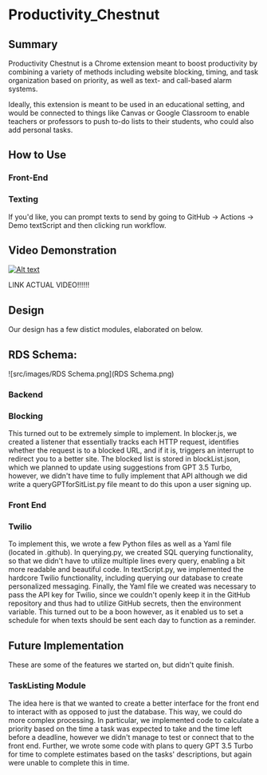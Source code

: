 # Productivity_Chestnut

## Summary
Productivity Chestnut is a Chrome extension meant to boost productivity by combining a variety of methods including website blocking, timing, and task organization based on priority, as well as text- and call-based alarm systems.

Ideally, this extension is meant to be used in an educational setting, and would be connected to things like Canvas or Google Classroom to enable teachers or professors to push to-do lists to their students, who could also add personal tasks.

## How to Use

### Front-End


### Texting
If you'd like, you can prompt texts to send by going to GitHub -> Actions -> Demo textScript and then clicking run workflow.

## Video Demonstration
[![Alt text](https://img.youtube.com/vi/VIDEO_ID/0.jpg)](https://www.youtube.com/watch?v=VIDEO_ID)

LINK ACTUAL VIDEO!!!!!!


## Design
Our design has a few distict modules, elaborated on below.

## RDS Schema:

![src/images/RDS Schema.png](RDS Schema.png)

### Backend


### Blocking
This turned out to be extremely simple to implement.  In blocker.js, we created a listener that essentially tracks each HTTP request, identifies whether the request is to a blocked URL, and if it is, triggers an interrupt to redirect you to a better site.  The blocked list is stored in blockList.json, which we planned to update using suggestions from GPT 3.5 Turbo, however, we didn't have time to fully implement that API although we did write a queryGPTforSitList.py file meant to do this upon a user signing up.


### Front End


### Twilio
To implement this, we wrote a few Python files as well as a Yaml file (located in .github).  In querying.py, we created SQL querying functionality, so that we didn't have to utilize multiple lines every query, enabling a bit more readable and beautiful code.  In textScript.py, we implemented the hardcore Twilio functionality, including querying our database to create personalized messaging.  Finally, the Yaml file we created was necessary to pass the API key for Twilio, since we couldn't openly keep it in the GitHub repository and thus had to utilize GitHub secrets, then the environment variable.  This turned out to be a boon however, as it enabled us to set a schedule for when texts should be sent each day to function as a reminder.


## Future Implementation
These are some of the features we started on, but didn't quite finish.
### TaskListing Module
The idea here is that we wanted to create a better interface for the front end to interact with as opposed to just the database.  This way, we could do more complex processing.  In particular, we implemented code to calculate a priority based on the time a task was expected to take and the time left before a deadline, however we didn't manage to test or connect that to the front end.  Further, we wrote some code with plans to query GPT 3.5 Turbo for time to complete estimates based on the tasks' descriptions, but again were unable to complete this in time.